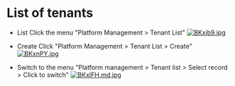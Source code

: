 # List of tenants

* List Click the menu "Platform Management > Tenant List"
[![BKxjb9.jpg](https://v1.ax1x.com/2022/10/14/BKxjb9.jpg)](https://x.imgtu.com/i/BKxjb9)

* Create Click "Platform Management > Tenant List > Create"
[![BKxnPY.jpg](https://v1.ax1x.com/2022/10/14/BKxnPY.jpg)](https://x.imgtu.com/i/BKxnPY)

* Switch to the menu "Platform management > Tenant list > Select record > Click to switch"
[![ BKxIFH.md.jpg ](https://v1.ax1x.com/2022/10/14/BKxIFH.md.jpg)](https://x.imgtu.com/i/BKxIFH)
